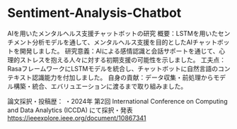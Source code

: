 # Sentiment-Analysis-Chatbot

AIを用いたメンタルヘルス支援チャットボットの研究
概要：LSTMを用いたセンチメント分析モデルを通して、メンタルヘルス支援を目的としたAIチャットボットを開発しました。
研究意義：AIによる感情認識と会話サポートを通じて、心理的ストレスを抱える人々に対する初期支援の可能性を示しました。
工夫点：RasaフレームワークにLSTMモデルを統合し、チャットボットに自然言語のコンテキスト認識能力を付加しました。
自身の貢献：データ収集・前処理からモデル構築・統合、エバリュエーションに渡るまで取り組みました。

論文採択・投稿歴：
・2024年 第2回 International Conference on Computing and Data Analytics (ICCDA) にて採択・発表
 https://ieeexplore.ieee.org/document/10867341
